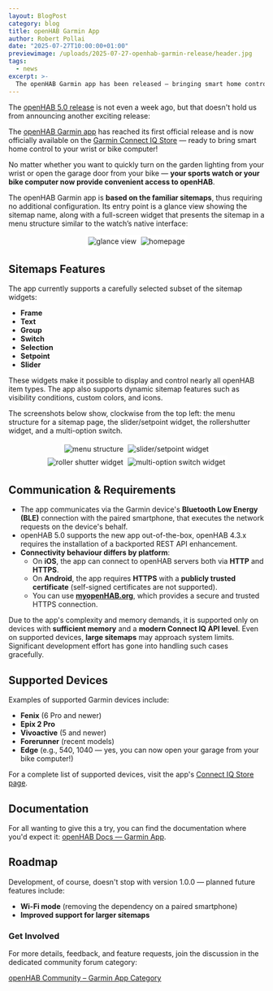 ```yaml
---
layout: BlogPost
category: blog
title: openHAB Garmin App
author: Robert Pollai
date: "2025-07-27T10:00:00+01:00"
previewimage: /uploads/2025-07-27-openhab-garmin-release/header.jpg
tags:
  - news
excerpt: >-
  The openHAB Garmin app has been released — bringing smart home control to your wrist or bike computer.
---
```

<style>
.garmin-screenshot-container {
  display: flex;
  flex-direction: row;
  flex-wrap: wrap;
  justify-content: center;

  img {
    max-width: 300px !important;
    padding: 0.325em;
    background: white;
  }
}
</style>

The [openHAB 5.0 release](/blog/2025-07-21-openhab-5-0-release.html) is not even a week ago, but that doesn't hold us from announcing another exciting release:

The [openHAB Garmin app](/docs/apps/garmin/) has reached its first official release and is now officially available on the [Garmin Connect IQ Store](https://apps.garmin.com/apps/d83b5e1b-4a12-4eda-bbad-26f88952a959) — ready to bring smart home control to your wrist or bike computer!

No matter whether you want to quickly turn on the garden lighting from your wrist or open the garage door from your bike — **your sports watch or your bike computer now provide convenient access to openHAB**.

The openHAB Garmin app is **based on the familiar sitemaps**, thus requiring no additional configuration.
Its entry point is a glance view showing the sitemap name, along with a full-screen widget that presents the sitemap in a menu structure similar to the watch’s native interface:

<div class="garmin-screenshot-container">
  <img src="/uploads/2025-07-27-openhab-garmin-release/01-glance.png" alt="glance view"/>
  <img src="/uploads/2025-07-27-openhab-garmin-release/02-homepage.png" alt="homepage"/>
</div>

## Sitemaps Features

The app currently supports a carefully selected subset of the sitemap widgets:

- **Frame**
- **Text**
- **Group**
- **Switch**
- **Selection**
- **Setpoint**
- **Slider**

These widgets make it possible to display and control nearly all openHAB item types.
The app also supports dynamic sitemap features such as visibility conditions, custom colors, and icons.

The screenshots below show, clockwise from the top left: the menu structure for a sitemap page, the slider/setpoint widget, the rollershutter widget, and a multi-option switch.

<div class="garmin-screenshot-container">
  <img src="/uploads/2025-07-27-openhab-garmin-release/11-icons.png" alt="menu structure"/>
  <img src="/uploads/2025-07-27-openhab-garmin-release/07-slider-2.png" alt="slider/setpoint widget"/>
</div>
<div class="garmin-screenshot-container">
  <img src="/uploads/2025-07-27-openhab-garmin-release/06-switches-2-rollershutter-3.png" alt="roller shutter widget"/>
  <img src="/uploads/2025-07-27-openhab-garmin-release/06-switches-3-generic-2.png" alt="multi-option switch widget"/>
</div>

## Communication & Requirements

- The app communicates via the Garmin device's **Bluetooth Low Energy (BLE)** connection with the paired smartphone, that executes the network requests on the device's behalf.
- openHAB 5.0 supports the new app out-of-the-box, openHAB 4.3.x requires the installation of a backported REST API enhancement.
- **Connectivity behaviour differs by platform**:
  - On **iOS**, the app can connect to openHAB servers both via **HTTP** and **HTTPS**.
  - On **Android**, the app requires **HTTPS** with a **publicly trusted certificate** (self-signed certificates are not supported).
  - You can use [**myopenHAB.org**](https://myopenhab.org), which provides a secure and trusted HTTPS connection.

Due to the app's complexity and memory demands, it is supported only on devices with **sufficient memory** and a **modern Connect IQ API level**.
Even on supported devices, **large sitemaps** may approach system limits.
Significant development effort has gone into handling such cases gracefully.

## Supported Devices

Examples of supported Garmin devices include:

- **Fenix** (6 Pro and newer)
- **Epix 2 Pro**
- **Vivoactive** (5 and newer)
- **Forerunner** (recent models)
- **Edge** (e.g., 540, 1040 — yes, you can now open your garage from your bike computer!)

For a complete list of supported devices, visit the app's [Connect IQ Store page](https://apps.garmin.com/apps/d83b5e1b-4a12-4eda-bbad-26f88952a959).

## Documentation

For all wanting to give this a try, you can find the documentation where you'd expect it: [openHAB Docs — Garmin App](/docs/apps/garmin/).

## Roadmap

Development, of course, doesn't stop with version 1.0.0 — planned future features include:

- **Wi-Fi mode** (removing the dependency on a paired smartphone)
- **Improved support for larger sitemaps**

### Get Involved

For more details, feedback, and feature requests, join the discussion in the dedicated community forum category:

[openHAB Community – Garmin App Category](https://community.openhab.org/c/apps-services/garmin-app/)
